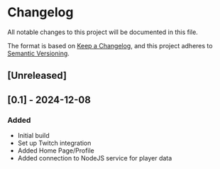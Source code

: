 # Changelog

All notable changes to this project will be documented in this file.

The format is based on [Keep a Changelog](https://keepachangelog.com/en/1.1.0/),
and this project adheres to [Semantic Versioning](https://semver.org/spec/v2.0.0.html).

## [Unreleased]

## [0.1] - 2024-12-08

### Added
- Initial build
- Set up Twitch integration
- Added Home Page/Profile
- Added connection to NodeJS service for player data